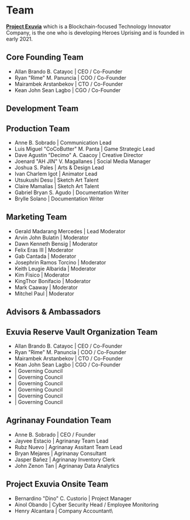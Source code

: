 # Team

[**Project Exuvia**](https://exuvia.network) which is a Blockchain-focused Technology Innovator Company, is the one who is developing Heroes Uprising and is founded in early 2021.



## Core Founding Team

* Allan Brando B. Catayoc | CEO / Co-Founder
* Ryan "Rime" M. Panuncia | COO / Co-Founder
* Mairambek Arstanbekov | CTO / Co-Founder
* Kean John Sean Lagbo | CGO / Co-Founder

## Development Team



## Production Team

* Anne B. Sobrado | Communication Lead
* Luis Miguel "CoCoButter" M. Panta | Game Strategic Lead
* Dave Agustin "Decimo" A. Caacoy | Creative Director
* Joenard "AH JIN" V. Magallanes | Social Media Manager
* Joshua S. Pales | Arts & Design Lead
* Ivan Charlem Igot | Animator Lead&#x20;
* Utsukushi Desu | Sketch Art Talent&#x20;
* Claire Mamalias | Sketch Art Talent&#x20;
* Gabriel Bryan S. Agudo | Documentation Writer
* Brylle Solano | Documentation Writer

## Marketing Team

* Gerald Madarang Mercedes | Lead Moderator
* Arvin John Bulatin | Moderator
* Dawn Kenneth Bensig | Moderator
* Felix Eras III | Moderator
* Gab Cantada | Moderator
* Josephrin Ramos Torcino | Moderator
* Keith Leugie Albarida | Moderator
* Kim Fisico | Moderator
* KingThor Bonifacio | Moderator
* Mark Caaway | Moderator
* Mitchel Paul | Moderator

## Advisors & Ambassadors&#x20;

## Exuvia Reserve Vault Organization Team

* Allan Brando B. Catayoc | CEO / Co-Founder
* Ryan "Rime" M. Panuncia | COO / Co-Founder
* Mairambek Arstanbekov | CTO / Co-Founder
* Kean John Sean Lagbo | CGO / Co-Founder
* &#x20;\| Governing Council
* &#x20;\| Governing Council
* &#x20;\| Governing Council
* &#x20;\| Governing Council
* &#x20;\| Governing Council
* &#x20;\| Governing Council

## Agrinanay Foundation Team

* Anne B. Sobrado | CEO / Founder
* Jayvee Estacio | Agrinanay Team Lead
* Rubz Nuevo | Agrinanay Assitant Team Lead
* Bryan Mejares | Agrinanay Consultant
* Jasper Bañez | Agrinanay Inventory Clerk
* John Zenon Tan | Agrinanay Data Analytics

## Project Exuvia Onsite Team

* Bernardino "Dino" C. Custorio | Project Manager
* Ainol Obando | Cyber Security Head / Employee Monitoring
* Henry Alcantara | Company Accountant\
